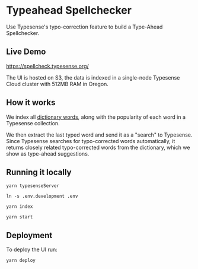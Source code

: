 # Typeahead Spellchecker

Use Typesense's typo-correction feature to build a Type-Ahead Spellchecker.

## Live Demo

https://spellcheck.typesense.org/

The UI is hosted on S3, the data is indexed in a single-node Typesense Cloud cluster with 512MB RAM in Oregon.

## How it works

We index all [dictionary words](https://www.kaggle.com/rtatman/english-word-frequency), along with the popularity of each word in a Typesense collection.

We then extract the last typed word and send it as a "search" to Typesense. Since Typesense searches for typo-corrected words automatically, it returns closely related typo-corrected words from the dictionary, which we show as type-ahead suggestions.

## Running it locally

```shell
yarn typesenseServer

ln -s .env.development .env

yarn index

yarn start
```

## Deployment

To deploy the UI run:

```shell
yarn deploy
```
